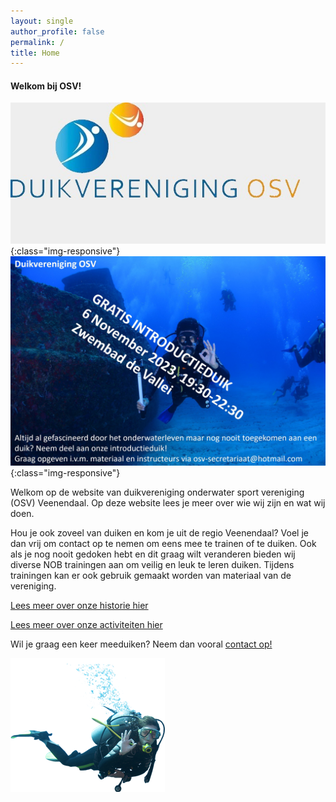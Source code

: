 ```yaml
---
layout: single
author_profile: false
permalink: /
title: Home
---
```

#### Welkom bij OSV!  

![OSV Veenendaal](/assets/images/duikvereniging-osv.jpg){:class="img-responsive"}
![OSV Veenendaal](/assets/images/Introductieduik2023.jpg){:class="img-responsive"}

Welkom op de website van duikvereniging onderwater sport vereniging (OSV) Veenendaal. Op deze website lees je meer over wie wij zijn en wat wij doen.

Hou je ook zoveel van duiken en kom je uit de regio Veenendaal? Voel je dan vrij om contact op te nemen om eens mee te trainen of te duiken. Ook als je nog nooit gedoken hebt en dit graag wilt veranderen bieden wij diverse NOB trainingen aan om veilig en leuk te leren duiken. Tijdens trainingen kan er ook gebruik gemaakt worden van materiaal van de vereniging. 

[Lees meer over onze historie hier](/wie-zijn-wij/)

[Lees meer over onze activiteiten hier](/wat-doen-wij/)

Wil je graag een keer meeduiken? Neem dan vooral [contact op!](/contact/)

![duiker](assets/images/duiker.png)
